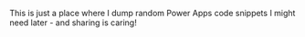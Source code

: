 This is just a place where I dump random Power Apps code snippets I might need later - and sharing is caring!
